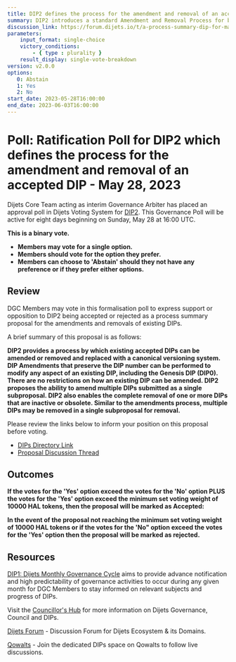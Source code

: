 ```yaml
---
title: DIP2 defines the process for the amendment and removal of an accepted DIP - May 28, 2023
summary: DIP2 introduces a standard Amendment and Removal Process for both the arbitrary changes and the removal of DIPs.
discussion_link: https://forum.dijets.io/t/a-process-summary-dip-for-making-changes-or-completely-removing-an-already-accepted-dip/30
parameters:
    input_format: single-choice
    victory_conditions:
        - { type : plurality }
    result_display: single-vote-breakdown
version: v2.0.0
options:
   0: Abstain
   1: Yes
   2: No
start_date: 2023-05-28T16:00:00
end_date: 2023-06-03T16:00:00
---
```

# Poll: Ratification Poll for DIP2 which defines the process for the amendment and removal of an accepted DIP - May 28, 2023

Dijets Core Team acting as interim Governance Arbiter has placed an approval poll in Dijets Voting System for [DIP2](https://dips.dijets.io/dips/details/DIP2). This Governance Poll will be active for eight days beginning on Sunday, May 28 at 16:00 UTC.

**This is a binary vote.**
- **Members may vote for a single option.**
- **Members should vote for the option they prefer.**
- **Members can choose to 'Abstain' should they not have any preference or if they prefer either options.**

## Review

DGC Members may vote in this formalisation poll to express support or opposition to DIP2 being accepted or rejected as a process summary proposal for the amendments and removals of existing DIPs.

A brief summary of this proposal is as follows:

**DIP2 provides a process by which existing accepted DIPs can be amended or removed and replaced with a canonical versioning system. DIP Amendments that preserve the DIP number can be performed to modify any aspect of an existing DIP, including the Genesis DIP (DIP0). There are no restrictions on how an existing DIP can be amended.
DIP2 proposes the ability to amend multiple DIPs submitted as a single subproposal. DIP2 also enables the complete removal of one or more DIPs that are inactive or obsolete. Similar to the amendments process, multiple DIPs may be removed in a single subproposal for removal.**

Please review the links below to inform your position on this proposal before voting.

* [DIPs Directory Link](https://dips.dijets.io/dips/details/DIP2)
* [Proposal Discussion Thread](https://forum.dijets.io/t/a-process-summary-dip-for-making-changes-or-completely-removing-an-already-accepted-dip/30)

## Outcomes

**If the votes for the 'Yes' option exceed the votes for the 'No' option PLUS the votes for the 'Yes' option exceed the minimum set voting weight of 10000 HAL tokens, then the proposal will be marked as Accepted:**

**In the event of the proposal not reaching the minimum set voting weight of 10000 HAL tokens or if the votes for the 'No" option exceed the votes for the 'Yes' option then the proposal will be marked as rejected.**

## Resources

[DIP1: Dijets Monthly Governance Cycle](https://dips.dijets.io/dips/details/DIP1) aims to provide advance notification and high predictability of governance activities to occur during any given month for DGC Members to stay informed on relevant subjects and progress of DIPs.

Visit the [Councillor's Hub](https://core-council.dijets.io) for more information on Dijets Governance, Council and DIPs.

[Dijets Forum](https://forum.dijets.io) - Discussion Forum for Dijets Ecosystem & its Domains.

[Qowalts](https://qowalts.dijets.io) - Join the dedicated DIPs space on Qowalts to follow live discussions.
